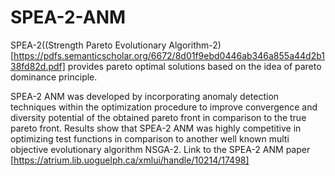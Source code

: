 # SPEA-2-ANM
SPEA-2((Strength Pareto Evolutionary Algorithm-2)[https://pdfs.semanticscholar.org/6672/8d01f9ebd0446ab346a855a44d2b138fd82d.pdf]  provides pareto optimal solutions based on the idea of pareto dominance principle.

SPEA-2 ANM was developed by incorporating anomaly detection techniques within the optimization procedure to improve convergence and diversity potential of the obtained pareto front in comparison to the true pareto front. Results show that SPEA-2 ANM was highly competitive in optimizing test functions in comparison to another well known multi objective evolutionary algorithm NSGA-2. Link to the SPEA-2 ANM paper [https://atrium.lib.uoguelph.ca/xmlui/handle/10214/17498]
